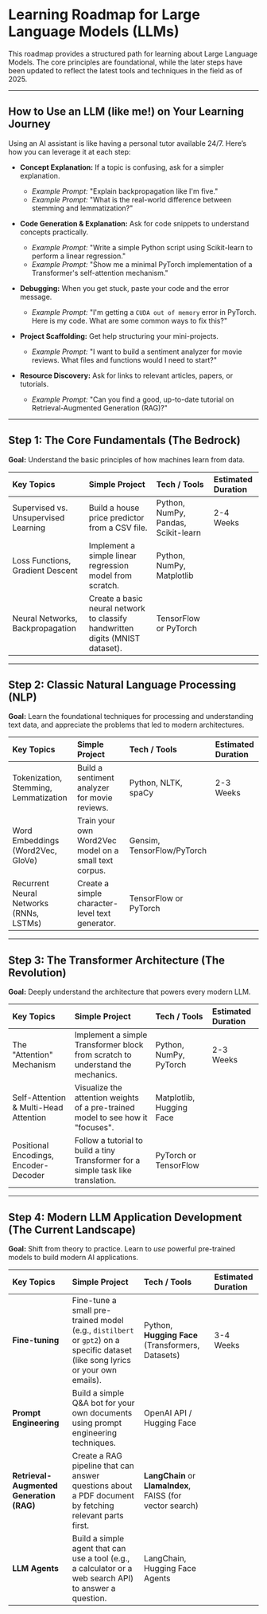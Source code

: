 # Learning Roadmap for Large Language Models (LLMs)

This roadmap provides a structured path for learning about Large Language Models. The core principles are foundational, while the later steps have been updated to reflect the latest tools and techniques in the field as of 2025.

---

## How to Use an LLM (like me!) on Your Learning Journey

Using an AI assistant is like having a personal tutor available 24/7. Here’s how you can leverage it at each step:

*   **Concept Explanation:** If a topic is confusing, ask for a simpler explanation. 
    *   *Example Prompt:* "Explain backpropagation like I'm five."
    *   *Example Prompt:* "What is the real-world difference between stemming and lemmatization?"

*   **Code Generation & Explanation:** Ask for code snippets to understand concepts practically.
    *   *Example Prompt:* "Write a simple Python script using Scikit-learn to perform a linear regression."
    *   *Example Prompt:* "Show me a minimal PyTorch implementation of a Transformer's self-attention mechanism."

*   **Debugging:** When you get stuck, paste your code and the error message.
    *   *Example Prompt:* "I'm getting a `CUDA out of memory` error in PyTorch. Here is my code. What are some common ways to fix this?"

*   **Project Scaffolding:** Get help structuring your mini-projects.
    *   *Example Prompt:* "I want to build a sentiment analyzer for movie reviews. What files and functions would I need to start?"

*   **Resource Discovery:** Ask for links to relevant articles, papers, or tutorials.
    *   *Example Prompt:* "Can you find a good, up-to-date tutorial on Retrieval-Augmented Generation (RAG)?"

---

## Step 1: The Core Fundamentals (The Bedrock)

**Goal:** Understand the basic principles of how machines learn from data.

| Key Topics | Simple Project | Tech / Tools | Estimated Duration |
| :--- | :--- | :--- | :--- |
| Supervised vs. Unsupervised Learning | Build a house price predictor from a CSV file. | Python, NumPy, Pandas, Scikit-learn | 2-4 Weeks |
| Loss Functions, Gradient Descent | Implement a simple linear regression model from scratch. | Python, NumPy, Matplotlib | |
| Neural Networks, Backpropagation | Create a basic neural network to classify handwritten digits (MNIST dataset). | TensorFlow or PyTorch | |

---

## Step 2: Classic Natural Language Processing (NLP)

**Goal:** Learn the foundational techniques for processing and understanding text data, and appreciate the problems that led to modern architectures.

| Key Topics | Simple Project | Tech / Tools | Estimated Duration |
| :--- | :--- | :--- | :--- |
| Tokenization, Stemming, Lemmatization | Build a sentiment analyzer for movie reviews. | Python, NLTK, spaCy | 2-3 Weeks |
| Word Embeddings (Word2Vec, GloVe) | Train your own Word2Vec model on a small text corpus. | Gensim, TensorFlow/PyTorch | |
| Recurrent Neural Networks (RNNs, LSTMs) | Create a simple character-level text generator. | TensorFlow or PyTorch | |

---

## Step 3: The Transformer Architecture (The Revolution)

**Goal:** Deeply understand the architecture that powers every modern LLM.

| Key Topics | Simple Project | Tech / Tools | Estimated Duration |
| :--- | :--- | :--- | :--- |
| The "Attention" Mechanism | Implement a simple Transformer block from scratch to understand the mechanics. | Python, NumPy, PyTorch | 2-3 Weeks |
| Self-Attention & Multi-Head Attention | Visualize the attention weights of a pre-trained model to see how it "focuses". | Matplotlib, Hugging Face | |
| Positional Encodings, Encoder-Decoder | Follow a tutorial to build a tiny Transformer for a simple task like translation. | PyTorch or TensorFlow | |

---

## Step 4: Modern LLM Application Development (The Current Landscape)

**Goal:** Shift from theory to practice. Learn to *use* powerful pre-trained models to build modern AI applications.

| Key Topics | Simple Project | Tech / Tools | Estimated Duration |
| :--- | :--- | :--- | :--- |
| **Fine-tuning** | Fine-tune a small pre-trained model (e.g., `distilbert` or `gpt2`) on a specific dataset (like song lyrics or your own emails). | Python, **Hugging Face** (Transformers, Datasets) | 3-4 Weeks |
| **Prompt Engineering** | Build a simple Q&A bot for your own documents using prompt engineering techniques. | OpenAI API / Hugging Face | |
| **Retrieval-Augmented Generation (RAG)** | Create a RAG pipeline that can answer questions about a PDF document by fetching relevant parts first. | **LangChain** or **LlamaIndex**, FAISS (for vector search) | |
| **LLM Agents** | Build a simple agent that can use a tool (e.g., a calculator or a web search API) to answer a question. | LangChain, Hugging Face Agents | |
